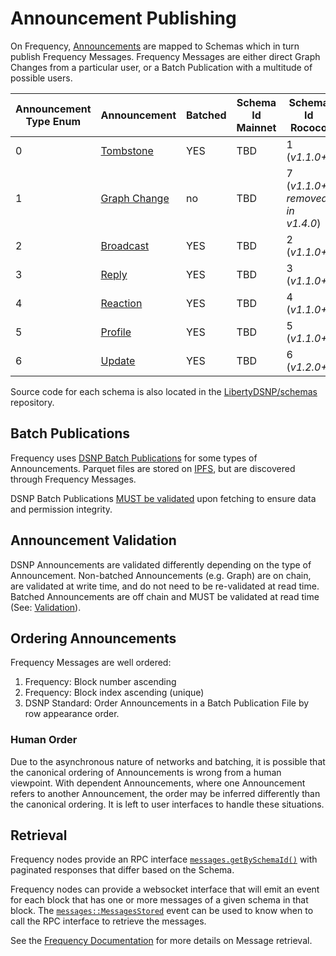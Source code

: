 # Announcement Publishing

On Frequency, [Announcements](../DSNP/Announcements.md) are mapped to Schemas which in turn publish Frequency Messages.
Frequency Messages are either direct Graph Changes from a particular user, or a Batch Publication with a multitude of possible users.

<!-- Links to https://libertydsnp.github.io/frequency should be updated with links to docs.frequency.xyz when able to be -->

| Announcement Type Enum | Announcement | Batched | Schema Id Mainnet | Schema Id Rococo | Frequency Model Type | Frequency Payload Location |
| --- | --- | --- | --- | --- | --- | --- |
| 0 | [Tombstone](../DSNP/Types/Tombstone.md) | YES | TBD | 1 (_v1.1.0+_) | [`Parquet`](https://libertydsnp.github.io/frequency/common_primitives/schema/enum.ModelType.html#variant.Parquet) | [`IPFS`](https://libertydsnp.github.io/frequency/common_primitives/schema/enum.PayloadLocation.html#variant.IPFS) |
| 1 | [Graph Change](../DSNP/Types/GraphChange.md) | no | TBD | 7 (_v1.1.0+; removed in v1.4.0_) | [`AvroBinary`](https://libertydsnp.github.io/frequency/common_primitives/schema/enum.ModelType.html#variant.AvroBinary) | [`OnChain`](https://libertydsnp.github.io/frequency/common_primitives/schema/enum.PayloadLocation.html#variant.OnChain) |
| 2 | [Broadcast](../DSNP/Types/Broadcast.md) | YES | TBD | 2 (_v1.1.0+_) | [`Parquet`](https://libertydsnp.github.io/frequency/common_primitives/schema/enum.ModelType.html#variant.Parquet) | [`IPFS`](https://libertydsnp.github.io/frequency/common_primitives/schema/enum.PayloadLocation.html#variant.IPFS) |
| 3 | [Reply](../DSNP/Types/Reply.md) | YES | TBD | 3 (_v1.1.0+_) | [`Parquet`](https://libertydsnp.github.io/frequency/common_primitives/schema/enum.ModelType.html#variant.Parquet) | [`IPFS`](https://libertydsnp.github.io/frequency/common_primitives/schema/enum.PayloadLocation.html#variant.IPFS) |
| 4 | [Reaction](../DSNP/Types/Reaction.md) | YES | TBD | 4 (_v1.1.0+_) | [`Parquet`](https://libertydsnp.github.io/frequency/common_primitives/schema/enum.ModelType.html#variant.Parquet) | [`IPFS`](https://libertydsnp.github.io/frequency/common_primitives/schema/enum.PayloadLocation.html#variant.IPFS) |
| 5 | [Profile](../DSNP/Types/Profile.md) | YES | TBD | 5 (_v1.1.0+_) | [`Parquet`](https://libertydsnp.github.io/frequency/common_primitives/schema/enum.ModelType.html#variant.Parquet) | [`IPFS`](https://libertydsnp.github.io/frequency/common_primitives/schema/enum.PayloadLocation.html#variant.IPFS) |
| 6 | [Update](../DSNP/Types/Update.md) | YES | TBD | 6 (_v1.2.0+_) | [`Parquet`](https://libertydsnp.github.io/frequency/common_primitives/schema/enum.ModelType.html#variant.Parquet) | [`IPFS`](https://libertydsnp.github.io/frequency/common_primitives/schema/enum.PayloadLocation.html#variant.IPFS) |

Source code for each schema is also located in the [LibertyDSNP/schemas](https://github.com/LibertyDSNP/schemas) repository.

## Batch Publications

Frequency uses [DSNP Batch Publications](../DSNP/BatchPublications.md) for some types of Announcements.
Parquet files are stored on [IPFS](https://ipfs.io/), but are discovered through Frequency Messages.

DSNP Batch Publications [MUST be validated](./Validation.md) upon fetching to ensure data and permission integrity.

## Announcement Validation

DSNP Announcements are validated differently depending on the type of Announcement.
Non-batched Announcements (e.g. Graph) are on chain, are validated at write time, and do not need to be re-validated at read time.
Batched Announcements are off chain and MUST be validated at read time (See: [Validation](./Validation.md)).

## Ordering Announcements

Frequency Messages are well ordered:

1. Frequency: Block number ascending
2. Frequency: Block index ascending (unique)
3. DSNP Standard: Order Announcements in a Batch Publication File by row appearance order.

### Human Order

Due to the asynchronous nature of networks and batching, it is possible that the canonical ordering of Announcements is wrong from a human viewpoint.
With dependent Announcements, where one Announcement refers to another Announcement, the order may be inferred differently than the canonical ordering.
It is left to user interfaces to handle these situations.

## Retrieval

Frequency nodes provide an RPC interface [`messages.getBySchemaId()`](https://libertydsnp.github.io/frequency/pallet_messages_rpc/trait.MessagesApiClient.html#method.get_messages_by_schema) with paginated responses that differ based on the Schema.

Frequency nodes can provide a websocket interface that will emit an event for each block that has one or more messages of a given schema in that block.
The [`messages::MessagesStored`](https://libertydsnp.github.io/frequency/pallet_messages/pallet/enum.Event.html#variant.MessagesStored) event can be used to know when to call the RPC interface to retrieve the messages.

See the [Frequency Documentation](https://libertydsnp.github.io/frequency/pallet_messages_rpc/trait.MessagesApiClient.html#method.get_messages_by_schema) for more details on Message retrieval.
